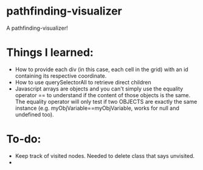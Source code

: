 # pathfinding-visualizer
A pathfinding-visualizer! 

# Things I learned:
- How to provide each div (in this case, each cell in the grid) with an id containing its respective coordinate.
- How to use querySelectorAll to retrieve direct children
- Javascript arrays are objects and you can't simply use the equality operator == to understand if the content of those objects is the same. The equality operator will only test if two OBJECTS are exactly the same instance (e.g. myObjVariable==myObjVariable, works for null and undefined too).

# To-do:
- Keep track of visited nodes. Needed to delete class that says unvisited. 
- 